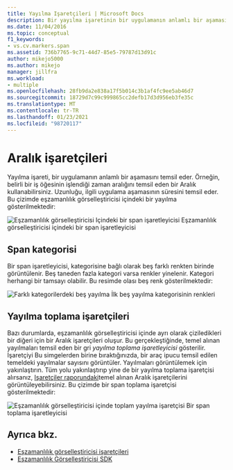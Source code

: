 ```yaml
---
title: Yayılma Işaretçileri | Microsoft Docs
description: Bir yayılma işaretinin bir uygulamanın anlamlı bir aşamasını nasıl temsil ettiğini öğrenin ve eşzamanlılık görselleştiricisi içindeki bir yayılımı gösteren bir örnek görürsünüz.
ms.date: 11/04/2016
ms.topic: conceptual
f1_keywords:
- vs.cv.markers.span
ms.assetid: 736b7765-9c71-44d7-85e5-79787d13d91c
author: mikejo5000
ms.author: mikejo
manager: jillfra
ms.workload:
- multiple
ms.openlocfilehash: 28fb9da2e838a17f5b014c3b1af4fc9ee5ab46d7
ms.sourcegitcommit: 18729d7c99c999865cc2defb17d3d956eb3fe35c
ms.translationtype: MT
ms.contentlocale: tr-TR
ms.lasthandoff: 01/23/2021
ms.locfileid: "98720117"
---
```

# <a name="span-markers"></a>Aralık işaretçileri
Yayılma işareti, bir uygulamanın anlamlı bir aşamasını temsil eder. Örneğin, belirli bir iş öğesinin işlendiği zaman aralığını temsil eden bir Aralık kullanabilirsiniz. Uzunluğu, ilgili uygulama aşamasının süresini temsil eder. Bu çizimde eşzamanlılık görselleştiricisi içindeki bir yayılma gösterilmektedir:

 ![Eşzamanlılık görselleştiricisi Içindeki bir span işaretleyicisi](../profiling/media/cvmarkerspan.png "CVMarkerSpan") Eşzamanlılık görselleştiricisi içindeki bir span işaretleyicisi

## <a name="span-category"></a>Span kategorisi
 Bir span işaretleyicisi, kategorisine bağlı olarak beş farklı renkten birinde görüntülenir. Beş taneden fazla kategori varsa renkler yinelenir. Kategori herhangi bir tamsayı olabilir. Bu resimde olası beş renk gösterilmektedir:

 ![Farklı kategorilerdeki beş yayılma](../profiling/media/cvmarkerspancategory.png "Cvmarkerspankategorisi") İlk beş yayılma kategorisinin renkleri

## <a name="span-aggregation-markers"></a>Yayılma toplama işaretçileri
 Bazı durumlarda, eşzamanlılık görselleştiricisi içinde ayrı olarak çiziledikleri bir diğeri için bir Aralık işaretçileri oluşur. Bu gerçekleştiğinde, temel alınan yayılmaları temsil eden bir gri *yayılma toplama işaretleyicisi* gösterilir. İşaretçiyi Bu simgelerden birine bıraktığınızda, bir araç ipucu temsil edilen temeldeki yayılmalar sayısını görüntüler. Yayılmaları görüntülemek için yakınlaştırın. Tüm yolu yakınlaştırıp yine de bir yayılma toplama işaretçisi alırsanız, [Işaretçiler raporundaki](../profiling/markers-report.md)temel alınan Aralık işaretçilerini görüntüleyebilirsiniz. Bu çizimde bir span toplama işaretçisi gösterilmektedir:

 ![Eşzamanlılık görselleştiricisi içinde toplam yayılma işaretçisi](../profiling/media/cvmarkerspanaggregate.png "Cvmarkerspantoplama") Bir span toplama işaretleyicisi

## <a name="see-also"></a>Ayrıca bkz.
- [Eşzamanlılık görselleştiricisi işaretçileri](../profiling/concurrency-visualizer-markers.md)
- [Eşzamanlılık Görselleştiricisi SDK](../profiling/concurrency-visualizer-sdk.md)